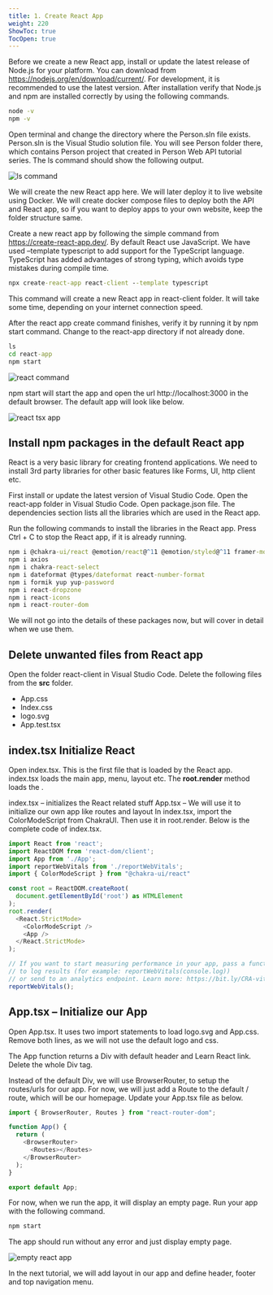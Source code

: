 ```yaml
---
title: 1. Create React App
weight: 220
ShowToc: true
TocOpen: true
---
```


Before we create a new React app, install or update the latest release of Node.js for your platform. You can download from https://nodejs.org/en/download/current/. For development, it is recommended to use the latest version. After installation verify that Node.js and npm are installed correctly by using the following commands.

```bat
node -v
npm -v
```

Open terminal and change the directory where the Person.sln file exists. Person.sln is the Visual Studio solution file. You will see Person folder there, which contains Person project that created in Person Web API tutorial series. The ls command should show the following output.

![ls command](/images/ls-command.jpg "ls command")

We will create the new React app here. We will later deploy it to live website using Docker. We will create docker compose files to deploy both the API and React app, so if you want to deploy apps to your own website, keep the folder structure same.

Create a new react app by following the simple command from https://create-react-app.dev/. By default React use JavaScript. We have used –template typescript to add support for the TypeScript language. TypeScript has added advantages of strong typing, which avoids type mistakes during compile time.

```bat
npx create-react-app react-client --template typescript
```

This command will create a new React app in react-client folder. It will take some time, depending on your internet connection speed.

After the react app create command finishes, verify it by running it by npm start command. Change to the react-app directory if not already done.

```bat
ls
cd react-app
npm start
```

![react command](/images/react-command.jpg "react command")

npm start will start the app and open the url http://localhost:3000 in the default browser. The default app will look like below.

![react tsx app](/images/react-tsx-app-1024x474.jpg "react tsx app")

## Install npm packages in the default React app

React is a very basic library for creating frontend applications. We need to install 3rd party libraries for other basic features like Forms, UI, http client etc.

First install or update the latest version of Visual Studio Code. Open the react-app folder in Visual Studio Code. Open package.json file. The dependencies section lists all the libraries which are used in the React app.

Run the following commands to install the libraries in the React app. Press Ctrl + C to stop the React app, if it is already running.

```bat
npm i @chakra-ui/react @emotion/react@^11 @emotion/styled@^11 framer-motion@^6 @chakra-ui/icons
npm i axios
npm i chakra-react-select
npm i dateformat @types/dateformat react-number-format
npm i formik yup yup-password
npm i react-dropzone
npm i react-icons
npm i react-router-dom
```

We will not go into the details of these packages now, but will cover in detail when we use them.

## Delete unwanted files from React app

Open the folder react-client in Visual Studio Code. Delete the following files from the **src** folder.

- App.css
- Index.css
- logo.svg
- App.test.tsx

## index.tsx Initialize React

Open index.tsx. This is the first file that is loaded by the React app. index.tsx loads the main app, menu, layout etc. The **root.render** method loads the **<App />**.

index.tsx – initializes the React related stuff
App.tsx – We will use it to initialize our own app like routes and layout
In index.tsx, import the ColorModeScript from ChakraUI. Then use it in root.render. Below is the complete code of index.tsx.

```javascript
import React from 'react';
import ReactDOM from 'react-dom/client';
import App from './App';
import reportWebVitals from './reportWebVitals';
import { ColorModeScript } from "@chakra-ui/react"

const root = ReactDOM.createRoot(
  document.getElementById('root') as HTMLElement
);
root.render(
  <React.StrictMode>
    <ColorModeScript />
    <App />
  </React.StrictMode>
);

// If you want to start measuring performance in your app, pass a function
// to log results (for example: reportWebVitals(console.log))
// or send to an analytics endpoint. Learn more: https://bit.ly/CRA-vitals
reportWebVitals();
```

## App.tsx – Initialize our App

Open App.tsx. It uses two import statements to load logo.svg and App.css. Remove both lines, as we will not use the default logo and css.

The App function returns a Div with default header and Learn React link. Delete the whole Div tag.

Instead of the default Div, we will use BrowserRouter, to setup the routes/urls for our app. For now, we will just add a Route to the default / route, which will be our homepage. Update your App.tsx file as below.

```javascript
import { BrowserRouter, Routes } from "react-router-dom";

function App() {
  return (
    <BrowserRouter>
      <Routes></Routes>
    </BrowserRouter>
  );
}

export default App;
```

For now, when we run the app, it will display an empty page. Run your app with the following command.

```bat
npm start
```

The app should run without any error and just display empty page.

![empty react app](/images/empty-react-app-1024x266.jpg "empty react app")

In the next tutorial, we will add layout in our app and define header, footer and top navigation menu.